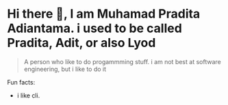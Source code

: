 # Hi there 👋, I am Muhamad Pradita Adiantama. i used to be called Pradita, Adit, or also Lyod

> A person who like to do progammming stuff. i am not best at software engineering, but i like to do it 

Fun facts:
  - i like cli. 

<!--
**PraditaAdiantama/PraditaAdiantama** is a ✨ _special_ ✨ repository because its `README.md` (this file) appears on your GitHub profile.

Here are some ideas to get you started:

- 🔭 I’m currently working on ...
- 🌱 I’m currently learning ...
- 👯 I’m looking to collaborate on ...
- 🤔 I’m looking for help with ...
- 💬 Ask me about ...
- 📫 How to reach me: ...
- 😄 Pronouns: ...
- ⚡ Fun fact: ...
-->
